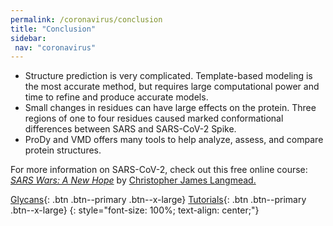 ```yaml
---
permalink: /coronavirus/conclusion
title: "Conclusion"
sidebar: 
 nav: "coronavirus"
---
```


* Structure prediction is very complicated. Template-based modeling is the most accurate method, but requires large computational power and time to refine and produce accurate models.
* Small changes in residues can have large effects on the protein. Three regions of one to four residues caused marked conformational differences between SARS and SARS-CoV-2 Spike.
* ProDy and VMD offers many tools to help analyze, assess, and compare protein structures.

For more information on SARS-CoV-2, check out this free online course: *<a href="https://sites.google.com/view/sarswars/home" target="_blank">SARS Wars: A New Hope</a>* by <a href="https://www.cs.cmu.edu/~cjl/" target="_blank">Christopher James Langmead.

[Glycans](glycans){: .btn .btn--primary .btn--x-large} [Tutorials](prody){: .btn .btn--primary .btn--x-large}
{: style="font-size: 100%; text-align: center;"}


